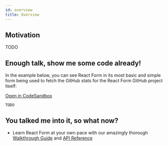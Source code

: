 ```yaml
---
id: overview
title: Overview
---
```


## Motivation

TODO

## Enough talk, show me some code already!

In the example below, you can see React Form in its most basic and simple form being used to fetch the GitHub stats for the React Form GitHub project itself:

[Open in CodeSandbox](https://codesandbox.io/s/github/tannerlinsley/react-form/tree/main/examples/react/simple)

```tsx
TODO
```

## You talked me into it, so what now?

- Learn React Form at your own pace with our amazingly thorough [Walkthrough Guide](../installation) and [API Reference](../reference/useForm)
